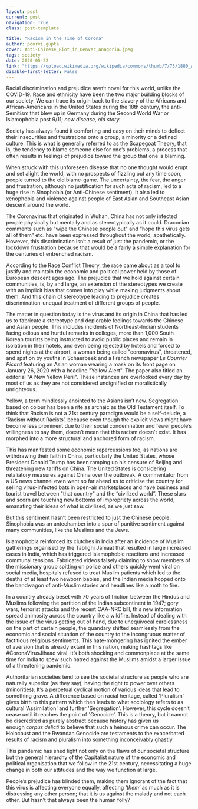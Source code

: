 ```yaml
---
layout: post
current: post
navigation: True
class: post-template

title: "Racism in the Time of Corona"
author: poorvi.gupta
cover: Anti-Chinese_Riot_in_Denver_anagoria.jpeg
tags: society
date: 2020-05-22
link: "https://upload.wikimedia.org/wikipedia/commons/thumb/7/73/1880_Anti-Chinese_Riot_in_Denver_anagoria.JPG/823px-1880_Anti-Chinese_Riot_in_Denver_anagoria.JPG"
disable-first-letter: False
---
```

Racial discrimination and prejudice aren’t novel for this world, unlike the COVID-19. Race and ethnicity have been the two major building blocks of our society. We can trace its origin back to the slavery of the Africans and African-Americans in the United States during the 18th century, the anti-Semitism that blew up in Germany during the Second World War or Islamophobia post 9/11; *new disease, old story.*  

Society has always found it comforting and easy on their minds to deflect their insecurities and frustrations onto a group, a minority or a defined culture. This is what is generally referred to as the Scapegoat Theory, that is, the tendency to blame someone else for one’s problems, a process that often results in feelings of prejudice toward the group that one is blaming. 

When struck with this unforeseen disease that no one thought would erupt and set alight the world, with no prospects of fizzling out any time soon, people turned to the old blame-game. The uncertainty, the fear, the anger and frustration, although no justification for such acts of racism, led to a huge rise in Sinophobia (or Anti-Chinese sentiment). It also led to xenophobia and violence against people of East Asian and Southeast Asian descent around the world. 

The Coronavirus that originated in Wuhan, China has not only infected people physically but mentally and as stereotypically as it could. Draconian comments such as "wipe the Chinese people out" and “hope this virus gets all of them” etc. have been expressed throughout the world, apathetically. However, this discrimination isn’t a result of just the pandemic, or the lockdown frustration because that would be a fairly a simple explanation for the centuries of entrenched racism. 

According to the Race Conflict Theory, the race came about as a tool to justify and maintain the economic and political power held by those of European descent ages ago. The prejudice that we hold against certain communities, is, by and large, an extension of the stereotypes we create with an implicit bias that comes into play while making judgments about them. And this chain of stereotype leading to prejudice creates discrimination-unequal treatment of different groups of people. 

The matter in question today is the virus and its origin in China that has led us to fabricate a stereotype and deplorable feelings towards the Chinese and Asian people. This includes incidents of Northeast-Indian students facing odious and hurtful remarks in colleges, more than 1,000 South Korean tourists being instructed to avoid public places and remain in isolation in their hotels, and even being rejected by hotels and forced to spend nights at the airport, a woman being called "coronavirus", threatened, and spat on by youths in Schaerbeek and a French newspaper *Le Courrier Picard* featuring an Asian woman wearing a mask on its front page on January 26, 2020 with a headline "Yellow Alert". The paper also titled an editorial "A New Yellow Peril". These instances are overlooked every day by most of us as they are not considered undignified or moralistically unrighteous.

Yellow, a term mindlessly anointed to the Asians isn’t new. Segregation based on colour has been a rite as archaic as the Old Testament itself. To think that Racism is not a 21st century paradigm would be a self-delude, a ‘Racism without Racists’, because even though the explicit views might have become less prominent due to their social condemnation and fewer people’s willingness to say them, doesn’t mean that this racism doesn’t exist. It has morphed into a more structural and anchored form of racism. 

This has manifested some economic repercussions too, as nations are withdrawing their faith in China, particularly the United States, whose President Donald Trump has been ramping up his censure of Beijing and threatening new tariffs on China. The United States is considering retaliatory measures against China over the outbreak. A commentator from a US news channel even went so far ahead as to criticise the country for selling virus-infected bats in open-air marketplaces and have business and tourist travel between "that country" and the “civilized world”. These slurs and scorn are touching new bottoms of impropriety across the world, emanating their ideas of what is civilised, as we just saw. 

But this sentiment hasn’t been restricted to just the Chinese people. Sinophobia was an antechamber into a spur of punitive sentiment against many communities, like the Muslims and the Jews.

Islamophobia reinforced its clutches in India after an incidence of Muslim gatherings organised by the Tablighi Jamaat that resulted in large increased cases in India, which has triggered Islamophobic reactions and increased communal tensions. Fabricated videos falsely claiming to show members of the missionary group spitting on police and others quickly went viral on social media, hospitals refused to treat Muslim patients which led to the deaths of at least two newborn babies, and the Indian media hopped onto the bandwagon of anti-Muslim stories and headlines like a moth to fire.    

In a country already beset with 70 years of friction between the Hindus and Muslims following the partition of the Indian subcontinent in 1947; gory wars, terrorist attacks and the recent CAA-NRC bill, this new information spread animosity across the country like a wildfire. Instead of dealing with the issue of the virus getting out of hand, due to unequivocal carelessness on the part of certain people, the quandary shifted seamlessly from the economic and social situation of the country to the incongruous matter of factitious religious sentiments. This hate-mongering has ignited the ember of aversion that is already extant in this nation, making hashtags like #CoronaVirusJihaad viral. It’s both shocking and commonplace at the same time for India to spew such hatred against the Muslims amidst a larger issue of a threatening pandemic. 

Authoritarian societies tend to see the societal structure as people who are naturally superior (as they say), having the right to power over others (minorities). It’s a perpetual cyclical motion of various ideas that lead to something grave. A difference based on racial heritage, called 'Pluralism' gives birth to this pattern which then leads to what sociology refers to as cultural 'Assimilation' and further 'Segregation'. However, this cycle doesn’t cease until it reaches the point of 'Genocide'. This is a theory, but it cannot be discredited as purely abstract because history has given us enough *corpus delicti* to believe that such a heinous crime can occur. The Holocaust and the Rwandan Genocide are testaments to the exacerbated results of racism and pluralism into something inconceivably ghastly. 

This pandemic has shed light not only on the flaws of our societal structure but the general hierarchy of the Capitalist nature of the economic and political organisation that we follow in the 21st century, necessitating a huge change in both our attitudes and the way we function at large. 

People’s prejudice has blinded them, making them ignorant of the fact that this virus is affecting everyone equally, affecting *‘them’* as much as it is distressing any other person; that it is us against the malady and not each other. But hasn’t that always been the human folly? 
